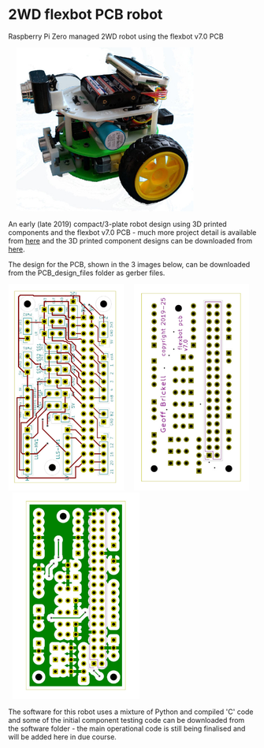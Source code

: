 # 2WD flexbot PCB robot
Raspberry Pi Zero managed 2WD robot using the flexbot v7.0 PCB

&nbsp; &nbsp; <img src="images\2WD_robot.jpg" width="360" height="333">

An early (late 2019) compact/3-plate robot design using 3D printed components and the flexbot v7.0 PCB - much more project detail is available from [here](https://onlinedevices.org.uk/RPi_flexbot_PCB_2WD_robot) and the 3D printed component designs can be downloaded from [here](https://www.printables.com/model/1267019-raspberry-pi-2wd-flexbot-robot).

The design for the PCB, shown in the 3 images below, can be downloaded from the PCB_design_files folder as gerber files.

<img src="images\flexbot_PCB07_front01_400w.jpg" width="235" height="420"> &nbsp; &nbsp; <img src="images\flexbot_PCB07_back02_400w.jpg" width="234" height="420">  &nbsp; &nbsp; <img src="images\flexbot_PCB07_back01_400w.jpg" width="258" height="420">

The software for this robot uses a mixture of Python and compiled 'C' code and some of the initial component testing code can be downloaded from the software folder - the main operational code is still being finalised and will be added here in due course.
